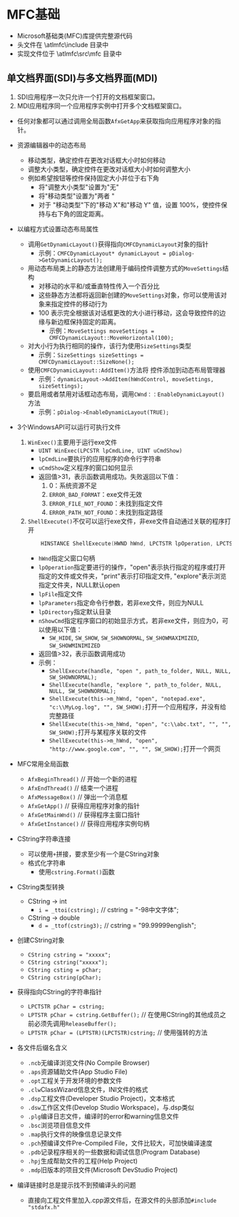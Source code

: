 # MFC基础


- Microsoft基础类(MFC)库提供完整源代码
- 头文件在 \atlmfc\include 目录中
- 实现文件位于 \atlmfc\src\mfc 目录中


## 单文档界面(SDI)与多文档界面(MDI)

1. SDI应用程序一次只允许一个打开的文档框架窗口。
2. MDI应用程序同一个应用程序实例中打开多个文档框架窗口。

- 任何对象都可以通过调用全局函数`AfxGetApp`来获取指向应用程序对象的指针。


- 资源编辑器中的动态布局
    - 移动类型，确定控件在更改对话框大小时如何移动
    - 调整大小类型，确定控件在更改对话框大小时如何调整大小
    - 例如希望按钮等控件保持固定大小并位于右下角
        - 将"调整大小类型"设置为"无"
        - 将"移动类型"设置为"两者 "
        - 对于 "移动类型"下的"移动 X"和"移动 Y" 值，设置 100%，使控件保持与右下角的固定距离。

- 以编程方式设置动态布局属性
    - 调用`GetDynamicLayout()`获得指向`CMFCDynamicLayout`对象的指针
        - 示例：`CMFCDynamicLayout* dynamicLayout = pDialog->GetDynamicLayout();`
    - 用动态布局类上的静态方法创建用于编码控件调整方式的`MoveSettings`结构
        - 对移动的水平和/或垂直特性传入一个百分比
        -  这些静态方法都将返回新创建的`MoveSettings`对象，你可以使用该对象来指定控件的移动行为
        -  100 表示完全根据该对话框更改的大小进行移动，这会导致控件的边缘与新边框保持固定的距离。
              -  示例：`MoveSettings moveSettings = CMFCDynamicLayout::MoveHorizontal(100);`
    - 对大小行为执行相同的操作，该行为使用`SizeSettings`类型
        - 示例：`SizeSettings sizeSettings = CMFCDynamicLayout::SizeNone();`
    - 使用`CMFCDynamicLayout::AddItem()`方法将 控件添加到动态布局管理器
        - 示例：`dynamicLayout->AddItem(hWndControl, moveSettings, sizeSettings);`
    - 要启用或者禁用对话框动态布局，调用`CWnd：：EnableDynamicLayout()` 方法
        - 示例：`pDialog->EnableDynamicLayout(TRUE);`

- 3个WindowsAPI可以运行可执行文件
    1. `WinExec()`主要用于运行exe文件
       - `UINT WinExec(LPCSTR lpCmdLine, UINT uCmdShow)`
       -  `lpCmdLine`要执行的应用程序的命令行字符串
       -  `uCmdShow`定义程序的窗口如何显示
       -  返回值>31，表示函数调用成功。失败返回以下值：
          1. 0：系统资源不足
          2. `ERROR_BAD_FORMAT`：exe文件无效
          3. `ERROR_FILE_NOT_FOUND`：未找到指定文件
          4. `ERROR_PATH_NOT_FOUND`：未找到指定路径
    2. `ShellExecute()`不仅可以运行exe文件，非exe文件自动通过关联的程序打开
        ```c++
            HINSTANCE ShellExecute(HWND hWnd, LPCTSTR lpOperation, LPCTSTR lpFile, LPCTSTR lpParameters, LPCTSTR lpDirectory, INT nShowCmd);
        ```
        - `hWnd`指定父窗口句柄
        - `lpOperation`指定要进行的操作，"open"表示执行指定的程序或打开指定的文件或文件夹，"print"表示打印指定文件, "explore"表示浏览指定文件夹，NULL默认open
        - `lpFile`指定文件
        - `lpParameters`指定命令行参数，若非exe文件，则应为NULL
        - `lpDirectory`指定默认目录
        - `nShowCmd`指定程序窗口的初始显示方式，若非exe文件，则应为0，可以使用以下值：
            - `SW_HIDE`, `SW_SHOW`, `SW_SHOWNORMAL`, `SW_SHOWMAXIMIZED`, `SW_SHOWMINIMIZED`
        - 返回值>32，表示函数调用成功
        - 示例：
            - `ShellExecute(handle, "open ", path_to_folder, NULL, NULL, SW_SHOWNORMAL);`
            - `ShellExecute(handle, "explore ", path_to_folder, NULL, NULL, SW_SHOWNORMAL);`
            - `ShellExecute(this->m_hWnd, "open", "notepad.exe", "c:\\MyLog.log", "", SW_SHOW);`打开一个应用程序，并没有给完整路径
            - `ShellExecute(this->m_hWnd, "open", "c:\\abc.txt", "", "", SW_SHOW);`打开与某程序关联的文件
            - `ShellExecute(this->m_hWnd, "open", "http://www.google.com", "", "", SW_SHOW);`打开一个网页

- MFC常用全局函数
    - `AfxBeginThread()`  // 开始一个新的进程
    - `AfxEndThread()`    // 结束一个进程
    - `AfxMessageBox()`   // 弹出一个消息框
    - `AfxGetApp()`       // 获得应用程序对象的指针
    - `AfxGetMainWnd()`   // 获得程序主窗口指针
    - `AfxGetInstance()`  // 获得应用程序实例句柄

- CString字符串连接
    - 可以使用`+`拼接，要求至少有一个是CString对象
    - 格式化字符串
        - 使用`cstring.Format()`函数
- CString类型转换
    - CString -> int
        - `i = _ttoi(cstring);` // cstring = "-98中文字体";
    - CString -> double
        - `d = _ttof(cstring3);`    // cstring = "99.99999english";
- 创建CString对象
    - `CString cstring = "xxxxx";`
    - `CString cstring("xxxxx");`
    - `CString csting = pChar;`
    - `CString cstring(pChar);`
- 获得指向CString的字符串指针
    - `LPCTSTR pChar = cstring;`
    - `LPTSTR pChar = cstring.GetBuffer();` // 在使用CString的其他成员之前必须先调用`ReleaseBuffer();`
    - `LPTSTR pChar = (LPTSTR)(LPCTSTR)cstring;`    // 使用强转的方法

- 各文件后缀名含义
    - `.ncb`无编译浏览文件(No Compile Browser)
    - `.aps`资源辅助文件(App Studio File)
    - `.opt`工程关于开发环境的参数文件
    - `.clw`ClassWizard信息文件，INI文件的格式
    - `.dsp`工程文件(Developer Studio Project)，文本格式
    - `.dsw`工作区文件(Develop Studio Workspace)，与.dsp类似
    - `.plg`编译日志文件，编译时的error和warning信息文件
    - `.bsc`浏览项目信息文件
    - `.map`执行文件的映像信息记录文件
    - `.pch`预编译文件Pre-Compiled File，文件比较大，可加快编译速度
    - `.pdb`记录程序相关的一些数据和调试信息(Program Database)
    - `.hpj`生成帮助文件的工程(Help Project)
    - `.mdp`旧版本的项目文件(Microsoft DevStudio Project)

- 编译链接时总是提示找不到预编译头的问题
    - 直接向工程文件里加入.cpp源文件后，在源文件的头部添加`#include "stdafx.h"`
